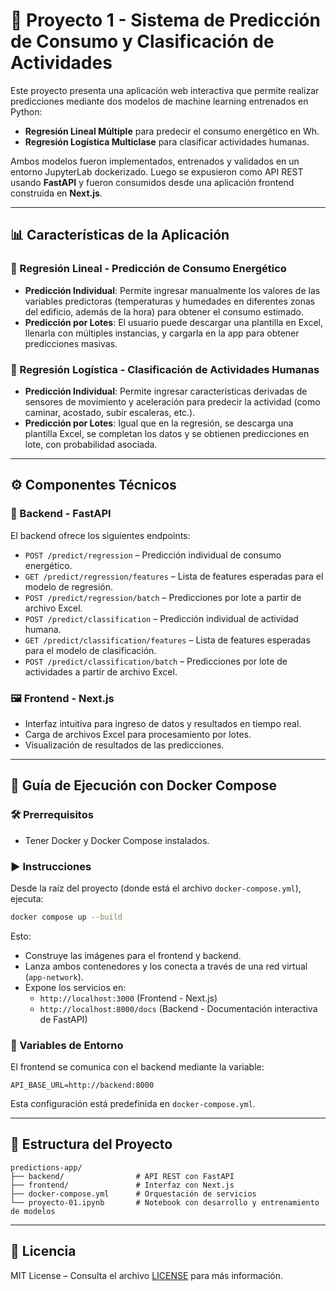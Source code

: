 
# 🧠 Proyecto 1 - Sistema de Predicción de Consumo y Clasificación de Actividades

Este proyecto presenta una aplicación web interactiva que permite realizar predicciones mediante dos modelos de machine learning entrenados en Python:

- **Regresión Lineal Múltiple** para predecir el consumo energético en Wh.
- **Regresión Logística Multiclase** para clasificar actividades humanas.

Ambos modelos fueron implementados, entrenados y validados en un entorno JupyterLab dockerizado. Luego se expusieron como API REST usando **FastAPI** y fueron consumidos desde una aplicación frontend construida en **Next.js**.

---

## 📊 Características de la Aplicación

### 🔹 Regresión Lineal - Predicción de Consumo Energético

- **Predicción Individual**: Permite ingresar manualmente los valores de las variables predictoras (temperaturas y humedades en diferentes zonas del edificio, además de la hora) para obtener el consumo estimado.
- **Predicción por Lotes**: El usuario puede descargar una plantilla en Excel, llenarla con múltiples instancias, y cargarla en la app para obtener predicciones masivas.

### 🔸 Regresión Logística - Clasificación de Actividades Humanas

- **Predicción Individual**: Permite ingresar características derivadas de sensores de movimiento y aceleración para predecir la actividad (como caminar, acostado, subir escaleras, etc.).
- **Predicción por Lotes**: Igual que en la regresión, se descarga una plantilla Excel, se completan los datos y se obtienen predicciones en lote, con probabilidad asociada.

---

## ⚙️ Componentes Técnicos

### 📁 Backend - FastAPI

El backend ofrece los siguientes endpoints:

- `POST /predict/regression` – Predicción individual de consumo energético.
- `GET /predict/regression/features` – Lista de features esperadas para el modelo de regresión.
- `POST /predict/regression/batch` – Predicciones por lote a partir de archivo Excel.
- `POST /predict/classification` – Predicción individual de actividad humana.
- `GET /predict/classification/features` – Lista de features esperadas para el modelo de clasificación.
- `POST /predict/classification/batch` – Predicciones por lote de actividades a partir de archivo Excel.

### 🖼️ Frontend - Next.js

- Interfaz intuitiva para ingreso de datos y resultados en tiempo real.
- Carga de archivos Excel para procesamiento por lotes.
- Visualización de resultados de las predicciones.

---

## 🐳 Guía de Ejecución con Docker Compose

### 🛠️ Prerrequisitos

- Tener Docker y Docker Compose instalados.

### ▶️ Instrucciones

Desde la raíz del proyecto (donde está el archivo `docker-compose.yml`), ejecuta:

```bash
docker compose up --build
```

Esto:

- Construye las imágenes para el frontend y backend.
- Lanza ambos contenedores y los conecta a través de una red virtual (`app-network`).
- Expone los servicios en:
  - `http://localhost:3000` (Frontend - Next.js)
  - `http://localhost:8000/docs` (Backend - Documentación interactiva de FastAPI)

### 🔁 Variables de Entorno

El frontend se comunica con el backend mediante la variable:

```env
API_BASE_URL=http://backend:8000
```

Esta configuración está predefinida en `docker-compose.yml`.

---

## 📁 Estructura del Proyecto

```
predictions-app/
├── backend/                # API REST con FastAPI
├── frontend/               # Interfaz con Next.js
├── docker-compose.yml      # Orquestación de servicios
└── proyecto-01.ipynb       # Notebook con desarrollo y entrenamiento de modelos
```

---

## 📄 Licencia

MIT License – Consulta el archivo [LICENSE](./LICENSE) para más información.